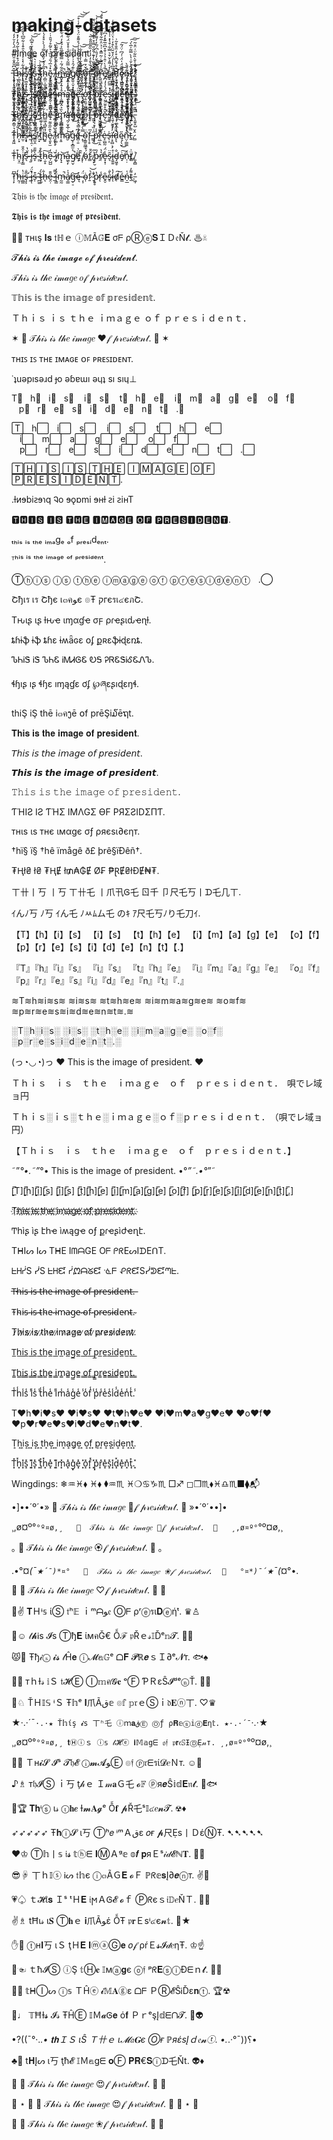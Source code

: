 # making-datasets


#imge of president

T̶̨̧̡̛͔̝̰̝̜̲̳̖̝̬͚̠͔͔̗̫͙͚͉̳̂͆̎̂̐̎̈́͗̋̈́̀̓̆̓̒͘͝͝ȟ̵̹͚͉̮͔͈̻̥̦̲̻̠̙̬̿͂́͒̓͗̐̀͂́̂̓̓̽̈́̉͘͘͝ͅį̶̨̧̙̤̬̫̰̭̖̣̯̺͚̻̮̰̓͋͛̾̒́̇͐̄͒̾͋̅͆̔͋͜͠͠͝ͅs̸̡̙͖̯̩̟̊̊ͅ ̵̞̤̘̩͈͎̅̔̈̋͛͋̿̈́̄̋̕̚̕i̸̢̘̲̬̼͙̩̹̱̐̽́̈́͌̈́̆̄͛̆͑͊͆̍̕͝͠s̵̨̥͕̻̦͍̥͉͖̙̦̠͇͎͎̦̰͚̥͖̺̉̔̾͑͛̿͜ ̷̡̢̛̝̲̭̩͓͎͇̯͈̞͓̠̟̦̳͔̐̃̅ͅt̴̡̨̢̛͇͓̲̯͇̫̤̺̹͓̭̲͚̯̫͛͘h̴̦̻̤̩̲̱̰͔̼͍̤̘͂̄́́̽͐̋͋̿́́̀̀̊̽́̍̅̄̓̊̚̚͝ͅẽ̷̡̨͔̲̪̲̝̳̰̗̞̰̽̉̅́̎͑̆̏̉͛̆̃̊́̎̑͗̇͝͝ ̸̧̡̣̘̫̟̻̗̯̬̫̼͓̯̙̱̝̪͈̫͇̜͌̉̓̍̔̊͂͗̄̑͛̀͜į̶̦̟̝͈̱̐̏̀̆̌̉͑̑͑͊͂̏̚͝m̶̭͎̝̐͂́̃͗̿̏̄̀̅̏͐́͒̒̈́͋̕̚͝͝ą̸̢̛̼̦͕͖̉̀̿͂̉͐͂̈́̾̊̽̆̈́͋̈̍̓̐͛̉̚̕̚͜͜͝g̸̯͍̠̬͙̩͎͚̹̳̗̭̬͚̰̺͙̼̗̭͈͉͗͊́̑̉͗̊͐͑̎̇͜͝ȅ̴̡̛̹̰̯̅̓̈́̍̐̈́̾̾̇́̊͌̊̈́͐̌͗̒͑͒͘̕͠͝͝ ̸̡̧̢͍̲͈͙̜̗̖̰̜̣̰̙̦̦̮̰̜̠̩͓̠͍́̂͒̄͋̓̇̽͐͋̕͜͝͠ͅo̵͖̠̖̲̗͋̆͒̿͑̍͗̂̚͜f̶̡̡̡̛̙̮̻̥̯̬̖͈̻͓̤̮͍̦͔̓̏̀̐̓̓̍̓̏̋̄̎̎̐͂̕̕͝͝͝͠ ̷̧̡̛̙̗͈̙͓̝͔̤͕̼͒̽̌̈̋̀̓͊́̄̐̋̿͒͐͊̀͋̄͐̐̈͛̄̚p̶̛͉̟͙͉͓̠͇͖̟̜͙̻̭̦̅̎͆͋̀̆̓́̎̇͆́̅̓̒͌̊̃̍́̈́͐̇̓̕̚͜͝r̶̛̭͈̹͙͔̖͓̳̤̘̯̫̲͉̱̺͙̟̺̪̮̘͙̖̰͉̞͌̍́͂͂͛̇͂̿̽͑̉̈͐͂͋͒̄̒͂͌̽͒͒̈́͜͝ͅé̸̞̎̉̀͑̂̉̉͑̄̊͆̋̅͊̽̓͆̕͘̚͠s̴̺̠͗̽͑͌̉̌͒͛̿͋͒̔̽͑̾̄̓͠i̶̛̞̖̪͚͍͉̼̺͔̩̱̹̱̪̰̰͍̪̻̎͆̔̾́̈̒̌̆̈̀͒̒͗͛̈́̄͊̏̇̌͛̇̕ͅd̷̡͕͖̦̤͕̹̼̣͙̥̳̣͖͇̳͉͉̣͈̯̑͒́̄̆͆̽̊̒̈̄̐̊͂͗͜͜ȩ̷̡͖̺̫͓͇̺̮̙̦̼͍̭̦̤̞͎̲͎͙̎͌̈́̍̈́͑́͆̇̈́͂͠n̶̡̧̗͕̻̣̪̰̟̻̝͉̫̞͉̺̱̟̱̟̯̩̯̩̬̺͊́̎̀͜ͅţ̷̨̞͕̘̤̮̬̳̼͕̲̮͕̗͈͕̳̰̜͉͙̒̂͛̌͗̔̀̿͂̍̅̀́͘̕̕͠͠ͅͅ.̸̢̛̝̯͚̝̳̮̩͉͚͓̞̳̔̂͛̽̍̆̀̏͋̈͑̈͒͂͘͘͘

T̸͚̖̣̣̼̗̝̹̜͚̈́͗͗͒̔͜͝h̴̢̲̻̭̙̯͓̓̋͂̍̀͜ͅḭ̸̧͖̣̘̲̮̱͓̫̪̤̝̻̝̇̓̆̇͒̇̀̆́̓̚̚͝ș̴̡̪̞̹̹̜̜̯̠̠͋͜ ̶̭͛͛́̈́̏̏͊͊͑͛̕͝i̶̢̞͉̖͊͑̋̄͐͗̆͊̽̾͐͌̾s̸̡͕̭̭͍̝̠̾̾͊̄͑͘͝ ̵̺̝̯̼̙̋̿̓͑́͗̿̀́̉̉̇͝ẗ̶͍́̚h̸̡̢͇̣̟̃̚ȩ̶̰̠̖̱͇̻̜͇̰̋̽͗̊͂͊̌̕̕ͅ ̷̝͈͉̓̔̋̋͜͠ì̶̩̬̘̯̫͓̮̪̻̥͆͂̄̀̉̌͝m̶̩̱͖̊̾̄̓̊̆͘͘͝ą̴̢̱͓̤̗̖̣͕̮̼̠͛́̓͑͒́͝g̶̨̰̙̦̞̳͕̫͕͒e̶̢̨̛̳͉̜͉̺̹̩̭̋̈́̔̾̂̊͆͗̄͌̄͜͝ͅ ̴̨̡̻̹̥̝̝̰̹͈͙̺̦̃͋̐̍̈́̌̈̂̃̑̆͂̑̀͜ͅợ̶̱̠͍̠̪̾̓̑͋̑̾̈́͝f̴̫̘̺̼̥͚̯̖̦̣̣̮̠̏́̽̍̃͑͗́̈́́̚͝͝ ̷̜̤̗͌̈́͌͊̾̅͒̈́̔̀͘͝͝p̵͈͖̙̻̖͖͍̻̬̐̅͐͛͊̇̾̅̀̏̿̔͆͠r̴̢̛͚̠̥̲͓̜͐͐̔̉͗̇͘e̶̦͖̎́̀̾̒͆͠͝ş̷̨̱͍̤̟͓̰̩̠̒̽̿͆̈i̴̼̰̟̒́̐͊̄̀̑̿͝͝d̵͙̹̙̭̙̜͔̫̈́̽̉͒̚ͅè̷͙̭͎͕̦̞̲͆͑̋̅̾̌̓͆́̂̕̚͝n̵̳̭̘̼̘͙̱̱̪̻̘̪̮̤͐̅̌̏̀̑́̇͂͝ͅţ̶̩̼̯̻̗͇̩̬̣̲̑̀͒̐͌́͊́̑̑̒̕͠.̴̠̙͒̓͆̌́̊̈́́̄̍̇̌̕͘͜͝

T̶̩̪͔̳̠͉̗͉̖͐͑̉ḧ̷͇̝̺̳̗͋̀̎́̕͠ͅî̸̡̺͙͔͇͍͖͇͚̝̾̏̿͗̂̃͠s̸͈̤̥̻̮̀̾͒̀́̚͠ ̴̡̡̟̪̹̻̦̭̥̪͌̅̍̏ỉ̷̢̘̪̀͆̉̔͒͝͝ş̸̥̻̖̦̜̘̇ ̷̮̐͛̑̈́̚ṱ̶͚̹̙̩̳̣̄̂̀̆͂͘h̷̻͖͉̪̬͔̦̼͋̎̃̅̉͆͘͝ẻ̶̝ ̶͚͔̬̰̥̺̚̚î̷̳̖͖̲̱͐͊̎̏͋̒͝m̷̡̛̛͔̳̻͚͇̬̲̀̏͛̂̆͆͜ą̷̛̰̦̮̝̲̜̓́̂̔̾̄̈́͜g̶͎̓͛̀͋̀̾̈͠ë̸̜̥̭͉̳̹̟̰̘͙́̈́̃͗̉̍ ̷̭̦̬̐͝ͅo̵̰̤͌͌f̶̖̱͆͝ ̶̱̰̄ͅp̵͓͔̣̗̊̏̔̾̚ȓ̷̨̮̤͚̱͎͖͍̋ĕ̵̗̑̊̆̆̚͜͠s̸̛̼̰̠͊͋̄̈́͝i̶͉̱̩̮̝̹͒͌̃͘ḑ̵̡͚͕̼̜͙̌̑̈́͛̿̓́͘͘è̴̛̖̘̞̇̎͘͝n̸̘͈͓̫̫͙̦̘͊̿̀͊̓̃̾̀̂t̴̞͍̂̽̒͋͋̑̈́.̵̨̯͍̥̺̎̋̌̈́͑̚͘̚

Ţ̵̱͖̄h̷̦͓̾̐̚í̶̛̫̣͂͛͋ṡ̶͙̟̋͂̄͐ ̵̰̀̽̓͒i̶̡̨̯̣̅ṡ̸̳̮̯̋̈̿̂ ̴̠̟̃́͋ṯ̸̨̣̌̊h̴̺͍͗̏e̷̖͈̟̫̔̂̋̑͌ ̸̩̥̖̘̂̚ï̷̜͚̣m̴͔͈͌̾̿̈́̀a̸̮͗g̵͕͙̻̫͕̔e̵̻̣̱͐͆ ̴̝̹̿̀́̈̋ŏ̴͔̳̱̪̲̈͘f̵̨̹̥̅ ̶̳̜̋͗̏͑͜p̴̛͎̍̾r̵̤̲̦̭͊̅̿̏͠e̵̝̫̺̰͑s̶̖͕̍ï̶̛͕̠̻͕̗̓͐̎d̷̝͉̎̈́̀ę̴̩̖̮̋͜ñ̵̤̦͇̪̒̉͘t̵͍̿̾̈̀̊.̷̻̂̌

Ṭ̵̾h̴̤̝̤͒i̸̡̗̳̍̂̎s̴͉̅ ̶̦̱̀̆̔i̶͎̾͘s̵̞̀͌̄ ̴̱̤̈́t̷͙̐̊ḥ̵̮̝͠e̴̦̺̺͆̒ ̷̜̌i̸̫̙͑m̵̢̝͝a̵͖̖̙̒g̸̤̬̚ę̸͙̃̈̉ ̸̡̜̏̑ö̴̹́͒̍f̷͇̑̄ ̸͓͙͗̑p̵̜̮̓̏r̸̯͛̔e̷͓͙̣̾̈́s̷͉̑̈i̴̭͍͍̊d̵̡͖̥̐ė̸̝͠n̵̜̣̾ẗ̸̳͗.̸͈̭̻͗

T̷̩̙͆̕h̵̰̩̒i̶̪̳̔ş̴͕̅̐ ̴̰́̚i̶̥̽̈́ͅs̶̩͒ ̶̪͚͂t̴̖̬͛́h̶̨̐e̶̯̣̎̄ ̷̲̽͌ḯ̴̖̳̓m̶̰̰̚ả̸̠̳̍g̶̜̠͝ę̵́ ̴͔̩̈́ȯ̴̩f̷̱͛͝ ̷̞̐̕p̴͍̥̔̕r̷̨̾ḙ̴̠̑s̴̥̀̐i̶̓̔ͅd̸̹͘͠é̶̳ń̴̠̲̍t̴̲͌̓.̵͖̩̕

𝔗𝔥𝔦𝔰 𝔦𝔰 𝔱𝔥𝔢 𝔦𝔪𝔞𝔤𝔢 𝔬𝔣 𝔭𝔯𝔢𝔰𝔦𝔡𝔢𝔫𝔱.

𝕿𝖍𝖎𝖘 𝖎𝖘 𝖙𝖍𝖊 𝖎𝖒𝖆𝖌𝖊 𝖔𝖋 𝖕𝖗𝖊𝖘𝖎𝖉𝖊𝖓𝖙.

🐒🐨  тнιş 𝐈𝐬 𝔱ℍｅ ⓘ𝕄Ã𝔾𝐄 σᖴ ρⓇⓔ𝐒ＩＤ𝔢Ň𝓽.  ♨☠

𝓣𝓱𝓲𝓼 𝓲𝓼 𝓽𝓱𝓮 𝓲𝓶𝓪𝓰𝓮 𝓸𝓯 𝓹𝓻𝓮𝓼𝓲𝓭𝓮𝓷𝓽.

𝒯𝒽𝒾𝓈 𝒾𝓈 𝓉𝒽𝑒 𝒾𝓂𝒶𝑔𝑒 𝑜𝒻 𝓅𝓇𝑒𝓈𝒾𝒹𝑒𝓃𝓉.

𝕋𝕙𝕚𝕤 𝕚𝕤 𝕥𝕙𝕖 𝕚𝕞𝕒𝕘𝕖 𝕠𝕗 𝕡𝕣𝕖𝕤𝕚𝕕𝕖𝕟𝕥.

Ｔｈｉｓ ｉｓ ｔｈｅ ｉｍａｇｅ ｏｆ ｐｒｅｓｉｄｅｎｔ．

✶  🎀  𝒯𝒽𝒾𝓈 𝒾𝓈 𝓉𝒽𝑒 𝒾𝓂𝒶𝑔𝑒 ❤𝒻 𝓅𝓇𝑒𝓈𝒾𝒹𝑒𝓃𝓉.  🎀  ✶

ᴛʜɪꜱ ɪꜱ ᴛʜᴇ ɪᴍᴀɢᴇ ᴏꜰ ᴘʀᴇꜱɪᴅᴇɴᴛ.

˙ʇuǝpısǝɹd ɟo ǝɓɐɯı ǝɥʇ sı sıɥ⊥

T⃣   h⃣   i⃣   s⃣    i⃣   s⃣    t⃣   h⃣   e⃣    i⃣   m⃣   a⃣   g⃣   e⃣    o⃣   f⃣    p⃣   r⃣   e⃣   s⃣   i⃣   d⃣   e⃣   n⃣   t⃣   .⃣

T⃞    h⃞    i⃞    s⃞     i⃞    s⃞     t⃞    h⃞    e⃞     i⃞    m⃞    a⃞    g⃞    e⃞     o⃞    f⃞     p⃞    r⃞    e⃞    s⃞    i⃞    d⃞    e⃞    n⃞    t⃞    .⃞

🅃🄷🄸🅂 🄸🅂 🅃🄷🄴 🄸🄼🄰🄶🄴 🄾🄵 🄿🅁🄴🅂🄸🄳🄴🄽🅃.

.ƚᴎɘbiꙅɘɿq Ꮈo ɘǫɒmi ɘʜƚ ꙅi ꙅiʜT


🆃🅷🅸🆂 🅸🆂 🆃🅷🅴 🅸🅼🅰🅶🅴 🅾🅵 🅿🆁🅴🆂🅸🅳🅴🅽🆃.

ₜₕᵢₛ ᵢₛ ₜₕₑ ᵢₘₐgₑ ₒf ₚᵣₑₛᵢdₑₙₜ.

ᵀʰⁱˢ ⁱˢ ᵗʰᵉ ⁱᵐᵃᵍᵉ ᵒᶠ ᵖʳᵉˢⁱᵈᵉⁿᵗ.

Ⓣⓗⓘⓢ ⓘⓢ ⓣⓗⓔ ⓘⓜⓐⓖⓔ ⓞⓕ ⓟⓡⓔⓢⓘⓓⓔⓝⓣ    .⃝

Շђเร เร Շђє เ๓คﻮє ๏Ŧ קгєรเ๔єภՇ.

Tԋιʂ ιʂ ƚԋҽ ιɱαɠҽ σϝ ρɾҽʂιԃҽɳƚ.

ȶɦɨֆ ɨֆ ȶɦɛ ɨʍǟɢɛ օʄ քʀɛֆɨɖɛռȶ.

ᏖᏂᎥᏕ ᎥᏕ ᏖᏂᏋ ᎥᎷᏗᎶᏋ ᎧᎦ ᎮᏒᏋᏕᎥᎴᏋᏁᏖ.

ɬɧıʂ ıʂ ɬɧɛ ıɱąɠɛ ơʄ ℘ཞɛʂıɖɛŋɬ.

thiŞ iŞ thē i๓คງē ໐f prēŞi໓ēຖt.

𝐓𝐡𝐢𝐬 𝐢𝐬 𝐭𝐡𝐞 𝐢𝐦𝐚𝐠𝐞 𝐨𝐟 𝐩𝐫𝐞𝐬𝐢𝐝𝐞𝐧𝐭.

𝘛𝘩𝘪𝘴 𝘪𝘴 𝘵𝘩𝘦 𝘪𝘮𝘢𝘨𝘦 𝘰𝘧 𝘱𝘳𝘦𝘴𝘪𝘥𝘦𝘯𝘵.

𝙏𝙝𝙞𝙨 𝙞𝙨 𝙩𝙝𝙚 𝙞𝙢𝙖𝙜𝙚 𝙤𝙛 𝙥𝙧𝙚𝙨𝙞𝙙𝙚𝙣𝙩.

𝚃𝚑𝚒𝚜 𝚒𝚜 𝚝𝚑𝚎 𝚒𝚖𝚊𝚐𝚎 𝚘𝚏 𝚙𝚛𝚎𝚜𝚒𝚍𝚎𝚗𝚝.

ƬΉIƧ IƧ ƬΉΣ IMΛGΣ ӨF PЯΣƧIDΣПƬ.

тнιѕ ιѕ тнє ιмαgє σƒ ρяєѕι∂єηт.

†hï§ ï§ †hê ïmågê ð£ þrê§ïÐêñ†.

₮Ⱨł₴ ł₴ ₮ⱧɆ ł₥₳₲Ɇ Ø₣ ₱ⱤɆ₴łĐɆ₦₮.

ㄒ卄丨丂 丨丂 ㄒ卄乇 丨爪卂Ꮆ乇 ㄖ千 卩尺乇丂丨ᗪ乇几ㄒ.

ｲんﾉ丂 ﾉ丂 ｲん乇 ﾉﾶﾑム乇 のｷ ｱ尺乇丂ﾉり乇刀ｲ.

【T】【h】【i】【s】 【i】【s】 【t】【h】【e】 【i】【m】【a】【g】【e】 【o】【f】 【p】【r】【e】【s】【i】【d】【e】【n】【t】【.】

『T』『h』『i』『s』 『i』『s』 『t』『h』『e』 『i』『m』『a』『g』『e』 『o』『f』 『p』『r』『e』『s』『i』『d』『e』『n』『t』『.』

≋T≋h≋i≋s≋ ≋i≋s≋ ≋t≋h≋e≋ ≋i≋m≋a≋g≋e≋ ≋o≋f≋ ≋p≋r≋e≋s≋i≋d≋e≋n≋t≋.≋

░T░h░i░s░ ░i░s░ ░t░h░e░ ░i░m░a░g░e░ ░o░f░ ░p░r░e░s░i░d░e░n░t░.░

(っ◔◡◔)っ ♥ This is the image of president. ♥

Ｔｈｉｓ　ｉｓ　ｔｈｅ　ｉｍａｇｅ　ｏｆ　ｐｒｅｓｉｄｅｎｔ．　唄でレ域ョ円

Ｔｈｉｓ░ｉｓ░ｔｈｅ░ｉｍａｇｅ░ｏｆ░ｐｒｅｓｉｄｅｎｔ．　（唄でレ域ョ円）

【﻿Ｔｈｉｓ　ｉｓ　ｔｈｅ　ｉｍａｇｅ　ｏｆ　ｐｒｅｓｉｄｅｎｔ．】

˜”*°•.˜”*°• This is the image of president. •°*”˜.•°*”˜

[̲̅T][̲̅h][̲̅i][̲̅s] [̲̅i][̲̅s] [̲̅t][̲̅h][̲̅e] [̲̅i][̲̅m][̲̅a][̲̅g][̲̅e] [̲̅o][̲̅f] [̲̅p][̲̅r][̲̅e][̲̅s][̲̅i][̲̅d][̲̅e][̲̅n][̲̅t][̲̅.]

T҉h҉i҉s҉ ҉i҉s҉ ҉t҉h҉e҉ ҉i҉m҉a҉g҉e҉ ҉o҉f҉ ҉p҉r҉e҉s҉i҉d҉e҉n҉t҉.҉

Ͳհìʂ ìʂ էհҽ ìʍąցҽ օƒ քɾҽʂìժҽղէ.

TᕼIᔕ Iᔕ TᕼE IᗰᗩGE Oᖴ ᑭᖇEᔕIᗪEᑎT.

ᖶᕼᓰS ᓰS ᖶᕼᘿ ᓰᘻᗩᘜᘿ ᓍᖴ ᕵᖇᘿSᓰᕲᘿᘉᖶ.

T̶h̶i̶s̶ ̶i̶s̶ ̶t̶h̶e̶ ̶i̶m̶a̶g̶e̶ ̶o̶f̶ ̶p̶r̶e̶s̶i̶d̶e̶n̶t̶.̶

T̴h̴i̴s̴ ̴i̴s̴ ̴t̴h̴e̴ ̴i̴m̴a̴g̴e̴ ̴o̴f̴ ̴p̴r̴e̴s̴i̴d̴e̴n̴t̴.̴

T̷h̷i̷s̷ ̷i̷s̷ ̷t̷h̷e̷ ̷i̷m̷a̷g̷e̷ ̷o̷f̷ ̷p̷r̷e̷s̷i̷d̷e̷n̷t̷.̷

T̲h̲i̲s̲ ̲i̲s̲ ̲t̲h̲e̲ ̲i̲m̲a̲g̲e̲ ̲o̲f̲ ̲p̲r̲e̲s̲i̲d̲e̲n̲t̲.̲

T̳h̳i̳s̳ ̳i̳s̳ ̳t̳h̳e̳ ̳i̳m̳a̳g̳e̳ ̳o̳f̳ ̳p̳r̳e̳s̳i̳d̳e̳n̳t̳.̳

T̾h̾i̾s̾ ̾i̾s̾ ̾t̾h̾e̾ ̾i̾m̾a̾g̾e̾ ̾o̾f̾ ̾p̾r̾e̾s̾i̾d̾e̾n̾t̾.̾

T♥h♥i♥s♥ ♥i♥s♥ ♥t♥h♥e♥ ♥i♥m♥a♥g♥e♥ ♥o♥f♥ ♥p♥r♥e♥s♥i♥d♥e♥n♥t♥.

T͎h͎i͎s͎ ͎i͎s͎ ͎t͎h͎e͎ ͎i͎m͎a͎g͎e͎ ͎o͎f͎ ͎p͎r͎e͎s͎i͎d͎e͎n͎t͎.͎

T͓̽h͓̽i͓̽s͓̽ ͓̽i͓̽s͓̽ ͓̽t͓̽h͓̽e͓̽ ͓̽i͓̽m͓̽a͓̽g͓̽e͓̽ ͓̽o͓̽f͓̽ ͓̽p͓̽r͓̽e͓̽s͓̽i͓̽d͓̽e͓̽n͓̽t͓̽.͓̽

Wingdings: ❄︎♒︎♓︎⬧︎ ♓︎⬧︎ ⧫︎♒︎♏︎ ♓︎❍︎♋︎♑︎♏︎ □︎♐︎ ◻︎❒︎♏︎⬧︎♓︎♎︎♏︎■︎⧫︎📬︎

•]••´º´•»   🎀  𝒯𝒽𝒾𝓈 𝒾𝓈 𝓉𝒽𝑒 𝒾𝓂𝒶𝑔𝑒 🍬𝒻 𝓅𝓇𝑒𝓈𝒾𝒹𝑒𝓃𝓉.  🎀   »•´º´••]•

¸,ø¤º°`°º¤ø,¸   🎀  𝒯𝒽𝒾𝓈 𝒾𝓈 𝓉𝒽𝑒 𝒾𝓂𝒶𝑔𝑒 🌸𝒻 𝓅𝓇𝑒𝓈𝒾𝒹𝑒𝓃𝓉.  🎀   ¸,ø¤º°`°º¤ø,¸

｡  🎀  𝒯𝒽𝒾𝓈 𝒾𝓈 𝓉𝒽𝑒 𝒾𝓂𝒶𝑔𝑒 🏵𝒻 𝓅𝓇𝑒𝓈𝒾𝒹𝑒𝓃𝓉.  🎀  ｡

.•°¤*(¯`★´¯)*¤°   🎀  𝒯𝒽𝒾𝓈 𝒾𝓈 𝓉𝒽𝑒 𝒾𝓂𝒶𝑔𝑒 ❀𝒻 𝓅𝓇𝑒𝓈𝒾𝒹𝑒𝓃𝓉.  🎀   °¤*)¯´★`¯(*¤°•.

🍩  🎀  𝒯𝒽𝒾𝓈 𝒾𝓈 𝓉𝒽𝑒 𝒾𝓂𝒶𝑔𝑒 ♡𝒻 𝓅𝓇𝑒𝓈𝒾𝒹𝑒𝓃𝓉.  🎀  🍩

💚✌  𝐓Ｈᶤ𝕤 ίⓈ 𝔱ʰ𝔼 ｉᵐᗩﻮ𝔢 Ⓞᖴ ρʳⓔรι𝐃ⓔήᵗ.  ♛♙

👣☺  𝓉𝓱Ꭵѕ 𝓘s Ⓣђ𝐄 ίмคĞ€ Ỗℱ 𝔭Řｅ𝓈𝕀Ďᵉ𝕟𝓣.  🐍🐠

😾🐒  Ŧђ𝒾ⓢ 𝓲𝓼 𝓉Ĥ𝐞 ⓘ𝓜𝕒𝔾ᵉ ᗝ𝐅 𝓟ℝ𝒆ｓＩ∂ᵉ𝓝т.  🐟♠

🍪🐻  тｈƗ𝓈 𝕚Ｓ 𝔱𝓗Ⓔ Ⓘ𝕞ค𝓖𝐞 ᵒⒻ ƤＲεŜ𝓘ᵈᵉⓝŤ.  🐼🍔

🐯♘  ŤＨ𝕀𝕊 ᶤＳ Ŧ𝕙ᵉ 𝐈爪Ãق𝕖 ๏𝕗 𝕡𝔯ｅⓈｉ𝔡𝐄ⓝ丅.  ♡♛

★·.·´¯`·.·★ Ť𝕙ίş 𝓲ѕ 丅ʰ乇 ⓘｍ𝐚قⒺ Ⓞƒ ρ𝐑𝕖ⓢ𝕚ⓓ𝐄η𝕥. ★·.·´¯`·.·★

¸,ø¤º°`°º¤ø,¸ 𝐭Ⓗⓘｓ ⓘ𝕤 𝓉𝓗ⓔ 𝐢𝕄𝕒gᗴ 𝔬𝔣 𝔭𝐫𝔢𝕊ƗⒹẸ𝓃т. ¸,ø¤º°`°º¤ø,¸

💞🐙  Ｔн𝓲𝓢 𝓘ˢ 𝓣𝔥𝓔 ⓘ𝓶𝓐ﻮⒺ ๏𝔣 ⓟ𝔯ᗴรί𝓓𝑒Ｎт.  ☺💎

♪♗  т𝔥𝓘Ⓢ ｉ丂 ţ𝒽ｅ Ｉ𝓂𝐚Ｇ乇 𝓸𝔽 ⓟя𝒆Ŝ𝕚𝕕𝐄𝔫𝓽.  🐍🐟

🐺🏆  𝐓𝐡ᶤⓢ ι𝓈 ⓣ𝐡𝒆 Ɨ𝓶𝐀𝓰ᵉ Ỗ𝐟 𝓹Ř乇ˢ𝕀๔𝑒𝓷𝓣.  ☢♦

➶➶➶➶➶ Ŧ𝐡ⓘ𝓢 ι丂 Ⓣʰ𝑒 ᶤᵐＡقε 𝑜ғ 𝓹尺Ẹs丨ＤέⓃŦ. ➷➷➷➷➷

♥♔  Ⓣ𝕙丨𝕤 𝔦𝓼 𝕥ⓗᗴ 𝐈ⓂＡᵍ𝕖 𝕠𝒇 𝐩яＥˢ𝒾𝒹𝓔ℕ𝐓.  💝💝

😎☟  丅ｈ𝕀ⓢ Ꭵᔕ 𝔱𝕙є ⓘ๓ÃＧ𝐄 𝓸Ｆ ℙᖇ𝕖𝐬Į∂𝒆ⓝт.  ✌💚

💗♤  ｔ𝓗ι𝐬 Ｉˢ ᵗＨ𝐄 𝔦ϻＡᎶ𝓔 𝓸ｆ Ⓟᖇєｓ𝔦𝔻𝑒ŇＴ.  👊🎁

✌♗  tĦι𝓈 ι𝐒 Ⓣ𝐡ｅ 𝐢爪Ãﻮέ ỖŦ 𝔭𝐫Ｅsᶤ๔є𝓷𝕥.  🎅★

✋🍫  ⓣн𝐈丂 ιＳ ţＨ𝐄 𝐈ⓜⓐⒼ𝐞 𝑜𝒻 ρŕＥ𝓼𝓘𝒹𝑒ηŦ.  ♔☝

💙☜  ｔħ𝓘Ⓢ ⓘŞ 𝕥Ⓗ𝐞 𝕀мⓐ𝐠є ⓞ𝔣 ᵖᖇ𝐄ⓢⓘĐᗴｎ𝓽.  💎🐣

🐊🐙  𝕥ᕼⒾᔕ ⓘ𝕤 ＴĤⓔ 𝓲𝕄𝐀ⓖε ᗝᖴ ＰⓇ𝓔ŜᎥĎε𝐧ⓣ.  🏆☢

🍭♩  𝕋ĦƗ𝓼 𝓘𝓈 ŦĤⒺ 𝕀Ｍ𝓪Ꮆ𝐞 ό𝐟 ＰｒᵉşĮ𝕕ᗴᑎ𝓣.  🌷👽

•?((¯°·._.• 𝐭𝐡ＩＳ ιŜ Ｔ卄ｅ ι𝓜𝔞𝐆є Ⓞғ ℙяέsĮｄ𝔢𝓷ⓣ. •._.·°¯))؟•

♣👑  t𝐇Įᔕ ι丂 ţħ𝓔 𝕀Ｍ𝕒gᗴ 𝐨Ⓕ 𝐏𝐑€𝐒ⓘᗪ乇Ňt.  👽♦

🌠  🎀  𝒯𝒽𝒾𝓈 𝒾𝓈 𝓉𝒽𝑒 𝒾𝓂𝒶𝑔𝑒 😍𝒻 𝓅𝓇𝑒𝓈𝒾𝒹𝑒𝓃𝓉.  🎀  🌠

🐘 ⋆ 🐳  🎀  𝒯𝒽𝒾𝓈 𝒾𝓈 𝓉𝒽𝑒 𝒾𝓂𝒶𝑔𝑒 😍𝒻 𝓅𝓇𝑒𝓈𝒾𝒹𝑒𝓃𝓉.  🎀  🐳 ⋆ 🐘

🍩  🎀  𝒯𝒽𝒾𝓈 𝒾𝓈 𝓉𝒽𝑒 𝒾𝓂𝒶𝑔𝑒 ❀𝒻 𝓅𝓇𝑒𝓈𝒾𝒹𝑒𝓃𝓉.  🎀  🍩
